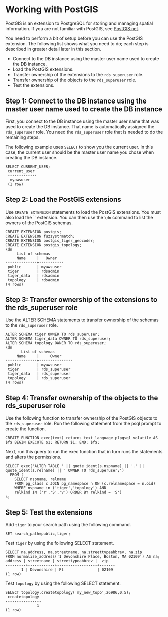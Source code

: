 # Working with PostGIS<a name="Appendix.PostgreSQL.CommonDBATasks.PostGIS"></a>

PostGIS is an extension to PostgreSQL for storing and managing spatial information\. If you are not familiar with PostGIS, see [PostGIS\.net](https://postgis.net/)\.

You need to perform a bit of setup before you can use the PostGIS extension\. The following list shows what you need to do; each step is described in greater detail later in this section\.
+ Connect to the DB instance using the master user name used to create the DB instance\.
+ Load the PostGIS extensions\.
+ Transfer ownership of the extensions to the `rds_superuser` role\.
+ Transfer ownership of the objects to the `rds_superuser` role\.
+ Test the extensions\.

## Step 1: Connect to the DB instance using the master user name used to create the DB instance<a name="Appendix.PostgreSQL.CommonDBATasks.PostGIS.Connect"></a>

First, you connect to the DB instance using the master user name that was used to create the DB instance\. That name is automatically assigned the `rds_superuser` role\. You need the `rds_superuser` role that is needed to do the remaining steps\.

The following example uses `SELECT` to show you the current user\. In this case, the current user should be the master user name you chose when creating the DB instance\.

```
SELECT CURRENT_USER;
 current_user
 -------------
  myawsuser
 (1 row)
```

## Step 2: Load the PostGIS extensions<a name="Appendix.PostgreSQL.CommonDBATasks.PostGIS.LoadExtensions"></a>

Use `CREATE EXTENSION` statements to load the PostGIS extensions\. You must also load the `` extension\. You can then use the `\dn` command to list the owners of the PostGIS schemas\.

```
CREATE EXTENSION postgis;
CREATE EXTENSION fuzzystrmatch;
CREATE EXTENSION postgis_tiger_geocoder;
CREATE EXTENSION postgis_topology;
\dn
     List of schemas
     Name     |   Owner
--------------+-----------
 public       | myawsuser
 tiger        | rdsadmin
 tiger_data   | rdsadmin
 topology     | rdsadmin
(4 rows)
```

## Step 3: Transfer ownership of the extensions to the rds\_superuser role<a name="Appendix.PostgreSQL.CommonDBATasks.PostGIS.TransferOwnership"></a>

Use the ALTER SCHEMA statements to transfer ownership of the schemas to the `rds_superuser` role\.

```
ALTER SCHEMA tiger OWNER TO rds_superuser;
ALTER SCHEMA tiger_data OWNER TO rds_superuser;
ALTER SCHEMA topology OWNER TO rds_superuser;
\dn
       List of schemas
     Name     |     Owner
--------------+---------------
 public       | myawsuser
 tiger        | rds_superuser
 tiger_data   | rds_superuser
 topology     | rds_superuser
(4 rows)
```

## Step 4: Transfer ownership of the objects to the rds\_superuser role<a name="Appendix.PostgreSQL.CommonDBATasks.PostGIS.TransferObjects"></a>

Use the following function to transfer ownership of the PostGIS objects to the `rds_superuser` role\. Run the following statement from the psql prompt to create the function\.

```
CREATE FUNCTION exec(text) returns text language plpgsql volatile AS $f$ BEGIN EXECUTE $1; RETURN $1; END; $f$;
```

Next, run this query to run the exec function that in turn runs the statements and alters the permissions\.

```
SELECT exec('ALTER TABLE ' || quote_ident(s.nspname) || '.' || quote_ident(s.relname) || ' OWNER TO rds_superuser;')
  FROM (
    SELECT nspname, relname
    FROM pg_class c JOIN pg_namespace n ON (c.relnamespace = n.oid) 
    WHERE nspname in ('tiger','topology') AND
    relkind IN ('r','S','v') ORDER BY relkind = 'S')
s;
```

## Step 5: Test the extensions<a name="Appendix.PostgreSQL.CommonDBATasks.PostGIS.Test"></a>

Add `tiger` to your search path using the following command\.

```
SET search_path=public,tiger;
```

Test `tiger` by using the following SELECT statement\.

```
SELECT na.address, na.streetname, na.streettypeabbrev, na.zip
FROM normalize_address('1 Devonshire Place, Boston, MA 02109') AS na;
address | streetname | streettypeabbrev |  zip
---------+------------+------------------+-------
       1 | Devonshire | Pl               | 02109
(1 row)
```

Test `topology` by using the following SELECT statement\.

```
SELECT topology.createtopology('my_new_topo',26986,0.5);
 createtopology
----------------
              1
(1 row)
```